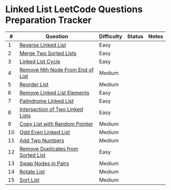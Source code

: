 # Linked List LeetCode Questions Preparation Tracker

| #  | Question                                                                                              | Difficulty | Status   | Notes                                  |
|----|-------------------------------------------------------------------------------------------------------|------------|----------|----------------------------------------|
| 1  | [Reverse Linked List](https://leetcode.com/problems/reverse-linked-list/)                             | Easy       |        |                                        |
| 2  | [Merge Two Sorted Lists](https://leetcode.com/problems/merge-two-sorted-lists/)                       | Easy       |        |                                        |
| 3  | [Linked List Cycle](https://leetcode.com/problems/linked-list-cycle/)                                 | Easy       |        |                                        |
| 4  | [Remove Nth Node From End of List](https://leetcode.com/problems/remove-nth-node-from-end-of-list/)   | Medium     |        |                                        |
| 5  | [Reorder List](https://leetcode.com/problems/reorder-list/)                                           | Medium     |        |                                        |
| 6  | [Remove Linked List Elements](https://leetcode.com/problems/remove-linked-list-elements/)             | Easy       |        |                                        |
| 7  | [Palindrome Linked List](https://leetcode.com/problems/palindrome-linked-list/)                       | Easy       |        |                                        |
| 8  | [Intersection of Two Linked Lists](https://leetcode.com/problems/intersection-of-two-linked-lists/)   | Easy       |        |                                        |
| 9  | [Copy List with Random Pointer](https://leetcode.com/problems/copy-list-with-random-pointer/)         | Medium     |        |                                        |
| 10 | [Odd Even Linked List](https://leetcode.com/problems/odd-even-linked-list/)                           | Medium     |        |                                        |
| 11 | [Add Two Numbers](https://leetcode.com/problems/add-two-numbers/)                                     | Medium     |        |                                        |
| 12 | [Remove Duplicates from Sorted List](https://leetcode.com/problems/remove-duplicates-from-sorted-list/) | Easy      |        |                                        |
| 13 | [Swap Nodes in Pairs](https://leetcode.com/problems/swap-nodes-in-pairs/)                             | Medium     |        |                                        |
| 14 | [Rotate List](https://leetcode.com/problems/rotate-list/)                                             | Medium     |        |                                        |
| 15 | [Sort List](https://leetcode.com/problems/sort-list/)                                                 | Medium     |        |                                        |
